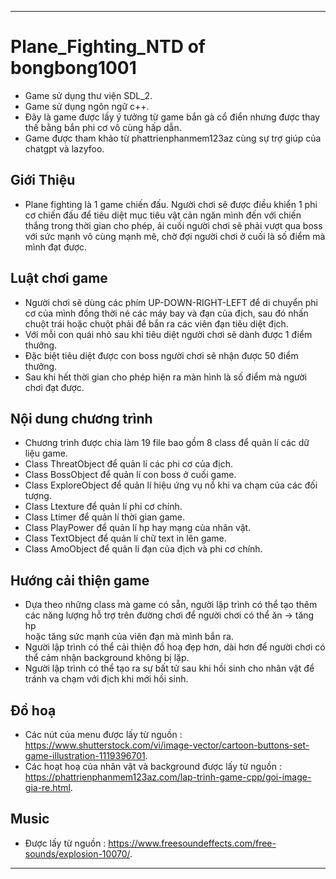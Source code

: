 -----------------------------------------------------------------------------------------------------------------------------------------------
# Plane_Fighting_NTD of bongbong1001
- Game sử dụng thư viện SDL_2.
- Game sử dụng ngôn ngữ c++.
- Đây là game được lấy ý tưởng từ game bắn gà cổ điển nhưng được thay thế bằng bắn phi cơ vô cùng hấp dẫn.
- Game được tham khảo từ phattrienphanmem123az cùng sự trợ giúp của chatgpt và lazyfoo.

## Giới Thiệu
- Plane fighting là 1 game chiến đấu. Người chơi sẽ được điều khiển 1 phi cơ chiến đấu để tiêu diệt mục tiêu vật cản ngăn mình 
đến với chiến thắng trong thời gian cho phép, ải cuối người chơi sẽ phải vượt qua boss với sức mạnh vô cùng mạnh mẽ, chờ đợi người 
chơi ở cuối là số điểm mà mình đạt được.

## Luật chơi game
- Người chơi sẽ dùng các phím UP-DOWN-RIGHT-LEFT để di chuyển phi cơ của mình đồng thời né các máy bay và đạn của địch, sau đó nhấn chuột trái 
  hoặc chuột phải để bắn ra các viên đạn tiêu diệt địch.
- Với mỗi con quái nhỏ sau khi tiêu diệt người chơi sẽ dành được 1 điểm thưởng.
- Đặc biệt tiêu diệt được con boss người chơi sẽ nhận được 50 điểm thưởng.
- Sau khi hết thời gian cho phép hiện ra màn hình là số điểm mà người chơi đạt được.
## Nội dung chương trình
- Chương trình được chia làm 19 file bao gồm 8 class để quản lí các dữ liệu game.
- Class ThreatObject để quản lí các phi cơ của địch.
- Class BossObject để quản lí con boss ở cuối game.
- Class ExploreObject để quản lí hiệu ứng vụ nổ khi va chạm của các đối tượng.
- Class Ltexture để quản lí phi cơ chính.
- Class Ltimer để quản lí thời gian game.
- Class PlayPower để quản lí hp hay mạng của nhân vật.
- Class TextObject để quản lí chữ text in lên game.
- Class AmoObject để quản lí đạn của địch và phi cơ chính.
## Hướng cải thiện game
- Dựa theo những class mà game có sẵn, người lập trình có thể tạo thêm các năng lượng hỗ trợ trên đường chơi để người chơi có thể ăn -> tăng hp   
  hoặc tăng sức mạnh của viên đạn mà mình bắn ra.
- Người lập trình có thể cải thiện đồ hoạ đẹp hơn, dài hơn để người chơi có thể cảm nhận background không bị lặp.
- Người lập trình có thể tạo ra sự bất tử sau khi hồi sinh cho nhân vật để tránh va chạm với địch khi mới hồi sinh.
## Đồ hoạ
- Các nút của menu được lấy từ nguồn : https://www.shutterstock.com/vi/image-vector/cartoon-buttons-set-game-illustration-1119396701.
- Các hoạt hoạ của nhân vật và background được lấy từ nguồn : https://phattrienphanmem123az.com/lap-trinh-game-cpp/goi-image-gia-re.html.

## Music

- Được lấy từ nguồn : https://www.freesoundeffects.com/free-sounds/explosion-10070/.
-------------------------------------------------------------------------------------------------------------------------------------------------



